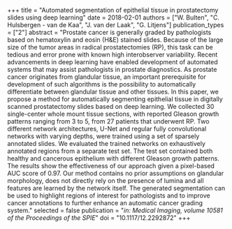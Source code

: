 +++
title = "Automated segmentation of epithelial tissue in prostatectomy slides using deep learning"
date = 2018-02-01
authors = ["W. Bulten", "C. Hulsbergen - van de Kaa", "J. van der Laak", "G. Litjens"]
publication_types = ["2"]
abstract = "Prostate cancer is generally graded by pathologists based on hematoxylin and eosin (H&E) stained slides. Because of the large size of the tumor areas in radical prostatectomies (RP), this task can be tedious and error prone with known high interobserver variability. Recent advancements in deep learning have enabled development of automated systems that may assist pathologists in prostate diagnostics. As prostate cancer originates from glandular tissue, an important prerequisite for development of such algorithms is the possibility to automatically differentiate between glandular tissue and other tissues. In this paper, we propose a method for automatically segmenting epithelial tissue in digitally scanned prostatectomy slides based on deep learning. We collected 30 single-center whole mount tissue sections, with reported Gleason growth patterns ranging from 3 to 5, from 27 patients that underwent RP. Two different network architectures, U-Net and regular fully convolutional networks with varying depths, were trained using a set of sparsely annotated slides. We evaluated the trained networks on exhaustively annotated regions from a separate test set. The test set contained both healthy and cancerous epithelium with different Gleason growth patterns. The results show the effectiveness of our approach given a pixel-based AUC score of 0.97. Our method contains no prior assumptions on glandular morphology, does not directly rely on the presence of lumina and all features are learned by the network itself. The generated segmentation can be used to highlight regions of interest for pathologists and to improve cancer annotations to further enhance an automatic cancer grading system."
selected = false
publication = "*in: Medical Imaging, volume 10581 of the Proceedings of the SPIE*"
doi = "10.1117/12.2292872"
+++

